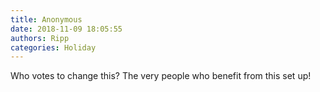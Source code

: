 ```yaml
---
title: Anonymous
date: 2018-11-09 18:05:55
authors: Ripp
categories: Holiday
---
```


 Who votes to change this? The very people who benefit from this set up!